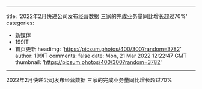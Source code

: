 
---
title: '2022年2月快递公司发布经营数据 三家的完成业务量同比增长超过70%'
categories: 
 - 新媒体
 - 199IT
 - 首页更新
headimg: 'https://picsum.photos/400/300?random=3782'
author: 199IT
comments: false
date: Mon, 21 Mar 2022 12:22:47 GMT
thumbnail: 'https://picsum.photos/400/300?random=3782'
---

<div>   
2022年2月快递公司发布经营数据 三家的完成业务量同比增长超过70%  
</div>
            
